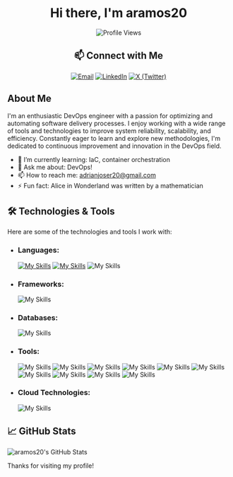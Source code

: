 <div align="center">
  
# Hi there, I'm aramos20

![Profile Views](https://komarev.com/ghpvc/?username=aramos20&color=blue)

## 📫 Connect with Me

<a href="mailto:adrianjoser20@gmail.com"><img src="https://go-skill-icons.vercel.app/api/icons?i=gmail" alt="Email"></a>
<a href="https://www.linkedin.com/in/" target="_blank" rel="noopener noreferrer"><img src="https://go-skill-icons.vercel.app/api/icons?i=linkedin" alt="LinkedIn"></a>
<a href="https://x.com/" target="_blank" rel="noopener noreferrer"><img src="https://go-skill-icons.vercel.app/api/icons?i=twitter" alt="X (Twitter)"></a>

</div>

## About Me

I'm an enthusiastic DevOps engineer with a passion for optimizing and automating software delivery processes. I enjoy working with a wide range of tools and technologies to improve system reliability, scalability, and efficiency. Constantly eager to learn and explore new methodologies, I'm dedicated to continuous improvement and innovation in the DevOps field.

- 🌱 I’m currently learning: IaC, container orchestration
- 💬 Ask me about: DevOps!
- 📫 How to reach me: adrianjoser20@gmail.com
- ⚡ Fun fact: Alice in Wonderland was written by a mathematician

## 🛠️ Technologies & Tools

Here are some of the technologies and tools I work with:

- ### Languages:
  [![My Skills](https://skillicons.dev/icons?i=python)](https://skillicons.dev) [![My Skills](https://skillicons.dev/icons?i=bash)](https://skillicons.dev) ![My Skills](https://go-skill-icons.vercel.app/api/icons?i=yml)
- ### Frameworks:
  ![My Skills](https://go-skill-icons.vercel.app/api/icons?i=nodejs)
- ### Databases:
  ![My Skills](https://go-skill-icons.vercel.app/api/icons?i=postgres)
- ### Tools:
  ![My Skills](https://go-skill-icons.vercel.app/api/icons?i=git)
  ![My Skills](https://go-skill-icons.vercel.app/api/icons?i=github)
  ![My Skills](https://go-skill-icons.vercel.app/api/icons?i=docker)
  ![My Skills](https://go-skill-icons.vercel.app/api/icons?i=nginx)
  ![My Skills](https://go-skill-icons.vercel.app/api/icons?i=prometheus)
  ![My Skills](https://go-skill-icons.vercel.app/api/icons?i=grafana)
  ![My Skills](https://go-skill-icons.vercel.app/api/icons?i=githubactions)
  ![My Skills](https://go-skill-icons.vercel.app/api/icons?i=sonarqube)
  ![My Skills](https://go-skill-icons.vercel.app/api/icons?i=circleci)
  ![My Skills](https://go-skill-icons.vercel.app/api/icons?i=vim)

  [//]: #![Snyk](https://img.shields.io/badge/snyk-%23ffffff.svg?style=for-the-badge&logo=snyk&logoColor=4C4A73)
- ### Cloud Technologies:
  ![My Skills](https://go-skill-icons.vercel.app/api/icons?i=aws)
  

## 📈 GitHub Stats

![aramos20's GitHub Stats](https://github-readme-stats.vercel.app/api?username=aramos20&show_icons=true&theme=radical)

Thanks for visiting my profile!
